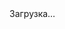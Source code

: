 <!DOCTYPE html>
<html lang="en">

<head>

  <meta charset="utf-8">
  <meta name="viewport" content="width=device-width, initial-scale=1, shrink-to-fit=no">
  <meta name="author" content="">
  <meta name="google-site-verification" content="N973lsxBSqpq2NMYliXCc1w5FJR4Uo2ckU5B0QgZ84w" />

  <title>Уборка квартир в Атырау от 6500тг - AVGM LTD</title>

  
  <link href="vendor/bootstrap/css/bootstrap.min.css" rel="stylesheet">
  <link rel="stylesheet" href="https://use.fontawesome.com/releases/v5.6.1/css/all.css" integrity="sha384-gfdkjb5BdAXd+lj+gudLWI+BXq4IuLW5IT+brZEZsLFm++aCMlF1V92rMkPaX4PP" crossorigin="anonymous">
  
  <link href="https://fonts.googleapis.com/css?family=Roboto|Rubik&display=swap&subset=cyrillic" rel="stylesheet">
  
  <style type="text/css">
    [v-cloak]>*{display:none}[v-cloak]::before{content:"Загрузка…"}
  </style>
  <link rel="stylesheet" type="text/css" href="css/cleaning20200225.css">
  <link rel="apple-touch-icon" sizes="180x180" href="img/favs/apple-touch-icon.png">
  <link rel="icon" type="image/png" sizes="32x32" href="img/favs/favicon-32x32.png">
  <link rel="icon" type="image/png" sizes="16x16" href="img/favs/favicon-16x16.png">
  <link rel="manifest" href="img/favs/site.webmanifest">
  <link rel="mask-icon" href="img/favs/safari-pinned-tab.svg" color="#1b5e20">
  <meta name="msapplication-TileColor" content="#3147d0">
  <meta name="theme-color" content="#ffffff">
  <meta name="description" content="Уборка квартир клининговой компанией в Атырау. Генеральная, повседневная уборка квартир без выходных и в вечернее время. Скидки на услуги.">
</head>

<body id="page-top">
  <div id="app" v-cloak>
    <header class="hero text-left py-0" :style="'background-image: url(img/calculator/'+selectedPage+'.jpg)'">
      <div class="w-100 h-100 filter-light">
        <nav class="navbar navbar-expand-lg navbar-light bg-transparent">
          <div class="container">
            <a class="navbar-brand font-italic font-weight-bold text-dark" href="cleaning.html">Сервис и Услуги</a>
            <ul class="navbar-nav ml-auto">
              <li class="nav-item mx-0 mx-lg-1 py-0">
                <a class="nav-link p-0 px-lg-3 rounded" :href="'tel:'+phones[0]">
                  <i class="fa fa-phone fa-2x d-inline-block d-sm-none"></i>
                  <span class="phone d-none d-sm-block">
                    {{formatPhoneNumber(phones[0])}}
                  </span>
                  <small class="text-sm d-none d-sm-block">Ежедневно с 8 до 20</small>
                </a>
              </li>
              <li class></li>
            </ul>
            <button class="btn btn-link ml-3" type="button" @click="menu(true)">
              <span class="navbar-toggler-icon"></span>
            </button>
          </div>
        </nav>
        <div class="container">
          <div class="row mb-3 pb-3">
            <div class="col-xl-10 col-lg-10 col-md-12 my-4 py-4">
              <div class="offer-container my-4 py-4">
                <h1 class="mt-4 pt-4">
                  Уборка квартир в Атырау от 6500 тг
                </h1>
                <h6 class="w-50" v-if="offers[selectedPage].description">
                  Профессиональная генеральная уборка по стоимости частной домработницы
                </h6>
                <br>
                <a class="btn btn-success shine" href="#calculator">
                  Рассчитать стоимость уборки
                </a>
              </div>
            </div>
          </div>
        </div>
      </div>
    </header>
    <section>
      <div class="container py-3">
        <h2 class="text-center my-3">Как мы делаем уборку</h2>
        <div class="d-flex justify-content-center" v-if="getTodos().length>1">
          <div class="btn-group my-3" role="group" aria-label="">
            <button type="button" class="btn btn-outline-success" data-target="#carousel1" :data-slide-to="index"
              :class="{active: selectedHow==index}" @click="selectedHow=index"
                v-for="(todo,index) in getTodos()">{{todo.title}}</button>
            </div>
          </div>
        <div id="carousel1" class="carousel slide" data-ride="carousel" data-interval="false">
          <div class="carousel-inner how-we-clean">
            <div class="carousel-item" v-for="(todo,index) in getTodos()" :class="{'active':index==0}">
              <img class="w-100 d-none d-md-block rounded" :src="'img/calculator/'+todo.image">
              <ul class="d-md-none fa-ul" style="height:339px">
                <li v-for="(te,index) in todo.text"><span class="fa-li"><i class="fas fa-check text-success"></i></span>
                  {{te}}
                </li>
              </ul>
            </div>
          </div>
        </div>
        <div class="row d-flex align-items-end justify-content-center m-t-minus40">
          <div class="col-md-4">
            <div class="card bg-transparent borderless ">
              <img src="img/calculator/tools.png" class="w-75 bg-transparent card-img-top" alt="...">
              <div class="card-body">
                <p class="card-text">Используем экологичные моющие средства и профессиональную клининговую технику</p>
              </div>
            </div>
          </div>
          <div class="col-md-4">
            <div class="card bg-transparent borderless ">
              <img src="img/calculator/manager.png" class="w-100 bg-transparent card-img-top" alt="...">
              <div class="card-body">
                <p class="card-text">Клинеры работают под руководством опытного менеджера, который сдаёт вам работу</p>
              </div>
            </div>
          </div>
          <div class="col-md-4">
            <div class="card bg-transparent borderless ">
              <img src="img/calculator/insurance.png" class="w-75 bg-transparent card-img-top" alt="...">
              <div class="card-body">
                <p class="card-text">Прежде чем приступить к работе, страхуем ваше имущество на сумму пять миллионов тенге на время работ</p>
              </div>
            </div>
          </div>
        </div>
      </div>
    </section>
    <section id="calculator" class="text-dark" :class="selectedPage" v-cloak>
      <div class="w-100 h-100 filter-blur">
      <div class="container py-3">
        <h2 class="text-center my-3">Расчет стоимости уборки</h2>
        <div class="row mb-3 pb-3">
          <div class="col-12 col-md-12 col-lg-8">
            <div class="btn-group my-3" role="group" aria-label="" v-if="selectedPage=='house'||selectedPage=='apartment'">
              <button type="button" class="btn btn-outline-success"
              :class="{active: selectedType==0}" @click="selectedType=0">Стандартная</button>
              <button type="button" class="btn btn-outline-success"
              :class="{active: selectedType==1}" @click="selectedType=1">Генеральная</button>
            </div>
            <div class="row mb-4" v-if="['house','apartment'].includes(selectedPage)">
              <div class="col-12 small" v-show="!showServicesList">
                 <span>{{types[selectedType].description}}</span> <a href="" class="text-success" @click.prevent="showServicesList=true">Весь список услуг</a>
              </div>
              <div class="col-12 small" v-show="showServicesList">
                 <ul class="fa-ul">
                    <li v-for="todo in types[selectedType].todos"><span class="fa-li"><i class="fas fa-check-square text-success"></i></span>
                      {{todo}}
                    </li>
                 </ul>
                 <a href="" class="text-success" @click.prevent="showServicesList=false">Свернуть</a>
              </div>
            </div>
            <div class="row mb-4" v-else>
              <div class="col-12" >
                 <p>{{calcDescription.description1}}</p>
              </div>
            </div>
            <div class="row">
              <div class="col-12 col-md-6 mb-3 mb-md-0" v-if="selectedType==0">
                Выберите количество комнат
                <br>
                  <div class="btn-group my-3" role="group" aria-label="">
                    <button type="button" class="btn btn-outline-success"
                      v-for="n in 5"
                      :class="{active: roomsNumber==n}" @click="roomsNumber=n">{{n}}</button>
                  </div>
              </div>
              <div class="col-12 col-md-6 mb-3 mb-md-0" v-else>
                Общая площадь
                <br>
                <div class="input-group my-3" :class="{'input-group-lg':['office','renovation'].includes(selectedPage)}">
                <input type="number" class="form-control text-success" v-model="area">
                <div class="input-group-append">
                  <span class="input-group-text text-success bg-light" id="basic-addon2">м<sup>2</sup></span>
                </div>
              </div>
              </div>
              <div class="col-12 col-md-6" v-if="['apartment','house'].includes(selectedPage)">и количество санузлов
                <br>
                  <div class="btn-group my-3" role="group" aria-label="">
                    <button type="button" class="btn btn-outline-success"
                      v-for="n in 5"
                      :class="{active: bathroomsNumber==n}" @click="bathroomsNumber=n">{{n}}</button>
                  </div>
              </div>
            </div>
            <p class="mt-3" v-if="['apartment','house'].includes(selectedPage)">Дополнительные услуги</p>
            <div class="row" v-if="['apartment','house'].includes(selectedPage)">
              <div class="col-12 col-md-6" v-for="n in 2">
                <div class="my-2" v-for="(bonus,index) in bonuses[selectedType].slice((n-1)*bonuses[selectedType].length/2, (n-1)*bonuses[selectedType].length/2 + bonuses[selectedType].length/2)">
                  <button class="btn btn-light w-100 mb-1 py-1 d-flex align-items-center text-success"
                    @click="toggle(bonus)">
                    <img class="icon mr-1" :src="bonus.image">
                    {{bonus.name}}
                  </button>
                  <transition name="collapse">
                    <div class="card card-body" v-if="(bonus.type=='number'&&bonus.value>0)||
                    (bonus.type=='boolean'&&bonus.value==true)">
                      <div class="input-group mb-3" v-if="bonus.type=='number'">
                        <div class="input-group-prepend">
                          <button class="btn btn-outline-success" type="button" id="button-addon1" 
                          @click="bonus.value=bonus.value>2?bonus.value-bonus.step:bonus.step">
                            <i class="fas fa-minus"></i>
                          </button>
                        </div>
                        <span class="input-group-text">{{bonus.value}} шт.</span>
                        <div class="input-group-append">
                          <button class="btn btn-outline-success" type="button" id="button-addon1"
                          @click="bonus.value+=bonus.step">
                            <i class="fas fa-plus"></i>
                          </button>
                        </div>
                      </div>
                      <div class="small">
                        {{bonus.description}}
                      </div>
                    </div>
                  </transition>
                </div>
              </div>
            </div>
            <div v-else class=row>
              <div class="col-12">
                <h2>каждый м<sup>2</sup> по {{pricePerSquareMeter[selectedPage]}} тг</h2>
                <p>{{calcDescription.description2}}</p>
              </div>
            </div>
          </div>
          <div class="col-12 col-md-12 col-lg-4 text-dark">
              <div class="card py-3 px-3" id="check">
                      <h4>Итого</h4>
                      <div class="row py-2">
                          <div class="col-12"><span class="text-muted">Основное</span></div>
                          <div class="col-8">
                            <span v-if="selectedType==0">
                              комнат: {{roomsNumber}}
                            </span>
                            <span v-else>
                              общая площадь: {{area}}
                            </span> 
                            <br>
                            <span v-if="['apartment','house'].includes(selectedPage)">
                              санузлов: {{bathroomsNumber}}
                            </span></div>
                          <div class="col-4 text-right">{{baseTotal()}} тг</div>
                      </div>
                      <div class="row py-2" v-if="anyBonusSelected()">
                        <div class="col-12"><span class="text-muted">
                          Дополнительно</span>
                        </div>
                        <div class="col-12">
                            <div class="row flex-nowrap" v-for="bonus in bonuses[selectedType]" 
                            v-if="(bonus.type=='number'&&bonus.value>0)||
                            (bonus.type=='boolean'&&bonus.value==true)">
                               <div class="col-8">{{bonus.name}} <span v-if="bonus.type=='number'&&bonus.value>1">(x{{bonus.value}})</span></div>
                               <div class="col-4 text-right text-dark pr-4">
                                  {{bonus.value*bonus.price}} тг
                                    <i class="fas fa-times fa-fw remover"
                                      @click="bonus.value=0"></i>
                                </div>
                            </div>
                         </div>
                      </div>
                      <div class="row pt-2">
                          <hr class="mx-3 w-100">
                          <div class="col-8"><span class="text-muted">К оплате</span></div>
                          <div class="col-4 text-right"><strong class="pull-right">{{total()}} тг</strong></div>
                      </div>
                      <div class="row mt-3">
                          <div class="col-12 mb-3">
                              <label for="name">Имя</label>
                              <input type="text" v-model="name" class="form-control">
                          </div>
                          <div class="col-12 mb-3">
                              <label for="phone">Телефон</label>
                              <input type="tel" v-model="phone" required="required" class="form-control">
                          </div>
                          <!--<div class="col-12 mb-3">
                              <label for="card">Оплата</label>
                              <div class="btn-group w-100" role="group" aria-label="">
                                <button type="button" class="btn btn-outline-success"
                                  :class="{active: cash==false}" @click="cash=false">Картой</button>
                                <button type="button" class="btn btn-outline-success"
                                  :class="{active: cash==true}" @click="cash=true">Наличными</button>
                              </div>
                          </div>-->
                          <div class="col-12">
                            <button type="submit" class="btn btn-primary w-100"
                             @click="submitRequest" :disabled="phoneIsEmpty()==true">
                              <i class="fas fa-spinner fa-spin" v-if="requestSend"></i>
                            {{submitName()}}
                            </button>
                            <small class="d-inline-block mt-2">Перезвоним уточнить детали</small>
                          </div>
                      </div>
              </div>  
            </div>    
        </div>
      </div>
      </div>
    </section>
    <section id="description" class="py-3" v-if="selectedPage=='house'||selectedPage=='apartment'">
      <div class="container">
        <h2 class="text-center my-3">
          Что входит в стандартную и генеральную уборку?
        </h2>
        <div class="table-responsive">
            
<table class="table table-bordered table-hover">      
  <thead class="alert-success">
    <tr>  <th class="text-center"><strong>Что мы сделаем </strong></th><th class="text-center" width="120"><strong>Стандартная уборка</strong></th><th class="text-center" width="120"><strong>Генеральная уборка</strong></th></tr> 
  </thead>
  <tbody>
  <tr >   <td>Соберём и вынесем мусор</td><td class="text-center"><i class="fas fa-plus"></i></td><td class="text-center"><i class="fas fa-plus"></i></td></tr>  <tr >   <td>Наведём во всех комнвтах порядок
   </td><td class="text-center"><i class="fas fa-plus"></i></td><td class="text-center"><i class="fas fa-plus"></i></td>
   
  </tr>  <tr >   <td>Протрём все доступные поверхности, включая   подоконники и радиаторы
   </td><td class="text-center"><i class="fas fa-plus"></i></td><td class="text-center"><i class="fas fa-plus"></i></td>
   
  </tr>  <tr >   <td>Протрём зеркала и стеклянные поверхности
   </td><td class="text-center"><i class="fas fa-plus"></i></td><td class="text-center"><i class="fas fa-plus"></i></td>
   
  </tr>  <tr >   <td>Пропылесосим пол и ковры
   </td><td class="text-center"><i class="fas fa-plus"></i></td><td class="text-center"><i class="fas fa-plus"></i></td>
   
  </tr>  <tr >   <td>Вымоем пол с плинтусами
   </td><td class="text-center"><i class="fas fa-plus"></i></td><td class="text-center"><i class="fas fa-plus"></i></td>
   
  </tr>  <tr >   <td>Застелим кровать
   </td><td class="text-center"><i class="fas fa-plus"></i></td><td class="text-center"><i class="fas fa-plus"></i></td>
   
  </tr>  <tr >   <td>Протрём верхние и нижние фасады кухни
   </td><td class="text-center"><i class="fas fa-plus"></i></td><td class="text-center"><i class="fas fa-plus"></i></td>
   
  </tr>  <tr >   <td>Почистим плиту, столешницу, смеситель,   раковину и рабочий рукав
   </td><td class="text-center"><i class="fas fa-plus"></i></td><td class="text-center"><i class="fas fa-plus"></i></td>
   
  </tr>  <tr >   <td>Помоем и почистим ванную, душевую кабину   и кафель
   </td><td class="text-center"><i class="fas fa-plus"></i></td><td class="text-center"><i class="fas fa-plus"></i></td>
   
  </tr>  <tr >   <td>Помоем и продезинфицируем унитаз   и биде
   </td><td class="text-center"><i class="fas fa-plus"></i></td><td class="text-center"><i class="fas fa-plus"></i></td>
   
  </tr>  <tr >   <td>Протрём выключатели и розетки
   </td><td class="text-center"></td><td class="text-center"><i class="fas fa-plus"></i></td>
   </tr>  <tr >   <td>Аккуратно расставим обувь
   </td><td class="text-center"></td><td class="text-center"><i class="fas fa-plus"></i></td>
   
  </tr>  <tr >   <td>Наведём порядок на балконе, вымоем полы   и стены
   </td><td class="text-center"></td><td class="text-center"><i class="fas fa-plus"></i></td>
   
  </tr>  <tr >   <td>Протрём двери, входные группы и ручки
   </td><td class="text-center"></td><td class="text-center"><i class="fas fa-plus"></i></td>
   
  </tr>  <tr >   <td>Обеспылим потолок, стены и люстры
   </td><td class="text-center"></td><td class="text-center"><i class="fas fa-plus"></i></td></tr><tr ><td>Вымоем окна снаружи и внутри, включая   рамы, торцы и подоконник. В холодное время года моем окна только   внутри
   </td><td class="text-center"></td><td class="text-center"><i class="fas fa-plus"></i></td>
   
  </tr>  <tr >   <td>Вымоем снаружи и внутри холодильник,   духовку и микроволновку
   </td><td class="text-center"></td><td class="text-center"><i class="fas fa-plus"></i></td>
   
  </tr>  <tr >   <td>Вымоем   снаружи и внутри плательный шкаф, наведем порядок внутри, аккуратно   сложим вещи. Убираем только в присутствии клиента
  </td>
  
  <td></td><td class="text-center"><i class="fas fa-plus"></i></td></tr>  <tr >   <td>Вымоем   снаружи и внутри кухонные шкафы, наведем порядок
  </td><td></td><td class="text-center"><i class="fas fa-plus"></i></td></tr>  <tr >   <td>Помоем   посуду
   </td><td></td><td class="text-center"><i class="fas fa-plus"></i></td>
   
  </tr>  <tr >   <td>Почистим   и продезинфицируем лоток, сменим наполнитель, помоем мисочки
   </td><td class="text-center"></td><td class="text-center"><i class="fas fa-plus"></i></td>
   
  </tr></tbody></table>
        </div>
      </div>
    </section>
    <section id="faq" class="py-3">
      <div class="container">
        <h2 class="text-center my-3">Часто задаваемые вопросы</h2>
        <div class="row">
          <div class="col">
            <h3>Нужно ли мне присутствовать во время уборки?</h3>
            <p>
              Нет, ваше присутствие не требуется. Весь процесс уборки контролирует наш менеджер. Мы просим хозяев остаться, только если наводим порядок в гардеробе и шкафах с личными вещами.
            </p>
            <h3>Какой инвентарь и бытовую химию мне нужно для вас оставить?</h3>
            <p>Ничего специально оставлять не нужно, у нас всё есть: стремянки, мопы, профессиональные пылесосы, парогенераторы, вот это всё.

            Для каждой поверхности или отделочного материала мы используем подходящее специализированное моющее средство. Все средства безвредны для людей и животных.

            Если вы хотите, чтобы мы воспользовались какой-то специальной химией, попросите об этом менеджера.
            </p>
            <h3>Чем отличается стандартная уборка от генеральной?</h3>
            <p>В стандартной уборке мы наводим порядок в более-менее незагрязнённом доме: вытираем пыль, моем молы. При генеральной уборке перед наведением порядка в доме отмывается каждый уголок. Даже если он не очень этого хочет.
            </p>
            <h3>Могу ли я заказать уборку части дома?</h3>
            <p>Конечно, мы наведём порядок там, где вы попросите. И если вы уже на месте решите донавести порядок везде — так мы тоже можем.
            </p>
            <h3>Как я могу оплатить ваши услуги?</h3>
            <p>Мы принимаем оплату картами и наличными. Вы платите в конце уборки, когда приняли её и вам всё понравилось. В случае оплаты на сайте, мы блокируем на вашей карте необходимую сумму и спишем её в течение часа после уборки.
            </p>

          </div>
        </div>
      </div>
    </section>
    <hr>
    <footer>
        <div class="container my-5">
            <div class="row text-center text-md-left">
                <div class="col-12 col-md-4 mb-3">
                    © ТОО «AVGM LTD», 2020 </div>
                <div class="col-12 col-md-4 mb-3">
                    <p class="mb-2">
                        г. Атырау Южная Пром Зона 4, РК
                    </p>
                    
                    <ul class="list-unstyled">
                        <li class="list-item mb-2"><a class="text-success" :href="'mailto:'+emails[0]">{{emails[0]}}</a></li>
                        <li class="list-item mb-2"><a class="text-success" :href="'tel:'+phones[0]">{{formatPhoneNumber(phones[0])}}</a></li>
                    </ul>
                    <!--Принимаем карты
                    <br>-->
                    <!--<img src="img/calculator/visa-mc.png" class="footer-visa-mc mt-1" alt="">-->
                </div>
                <div class="col-12 col-md-4 mb-3">
                    <ul class="list-unstyled">
                        <li class="list-item mb-2" 
                          v-for="page in pages">
                          <a 
                            class="text-success"
                            :href="getPageLink(page)">{{printOffer(page)}}</a>
                        </li>
                    </ul>
                    
                </div>
            </div>
        </div>
    </footer>
    <div class="modal-mask" id="sidemenu" @click="menu(false)" style="display:none;">
      <div class="modal-wrapper p-0 m-0">
        <transition name="slide-fade">
          <div class="modal-dialog modal-sm mr-0 mt-0" role="document" v-show="showModal">
            <div class="modal-content navbar navbar-light bg-white h-100">
              <div class="modal-header w-100">
                <button type="button" class="close" aria-label="Close" @click="menu(false)">
                  <span aria-hidden="true">&times;</span>
                </button>
              </div>
              <div class="modal-body p-0 navbar-collapse">
                <ul class="navbar-nav">
                  <li class="nav-item" 
                    v-for="page in pages">
                    <a class="nav-link" 
                      :class="{'active':selectedPage==page}"
                      :href="getPageLink(page)">{{printOffer(page)}}</a>
                  </li>
                </ul>
              </div>
            </div>
          </div>
        </transition>
      </div>
    </div>
  </div>
  <script src="https://cdn.jsdelivr.net/npm/vue@2.6.11"></script>
  <script src="https://cdn.jsdelivr.net/npm/axios/dist/axios.min.js"></script>
  <script src="https://www.google.com/recaptcha/api.js?render=6LfSR9oUAAAAAKCclvFZNhmokgzi4QGO8HdKKPDt"></script>
  <script src="js/cleaning.js"></script>
  <script src="https://code.jquery.com/jquery-3.4.1.slim.min.js" integrity="sha384-J6qa4849blE2+poT4WnyKhv5vZF5SrPo0iEjwBvKU7imGFAV0wwj1yYfoRSJoZ+n" crossorigin="anonymous"></script>
<script async src="https://cdn.jsdelivr.net/npm/popper.js@1.16.0/dist/umd/popper.min.js" integrity="sha384-Q6E9RHvbIyZFJoft+2mJbHaEWldlvI9IOYy5n3zV9zzTtmI3UksdQRVvoxMfooAo" crossorigin="anonymous"></script>
<script async src="https://stackpath.bootstrapcdn.com/bootstrap/4.4.1/js/bootstrap.min.js" integrity="sha384-wfSDF2E50Y2D1uUdj0O3uMBJnjuUD4Ih7YwaYd1iqfktj0Uod8GCExl3Og8ifwB6" crossorigin="anonymous"></script>
</body>
</html>
